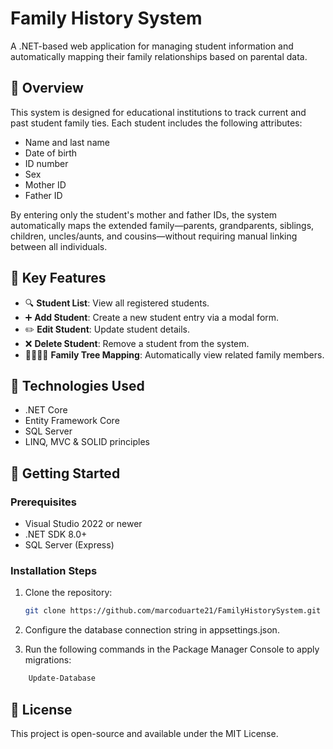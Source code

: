 # Family History System

A .NET-based web application for managing student information and automatically mapping their family relationships based on parental data.

## 📌 Overview

This system is designed for educational institutions to track current and past student family ties. Each student includes the following attributes:

- Name and last name
- Date of birth
- ID number
- Sex
- Mother ID
- Father ID

By entering only the student's mother and father IDs, the system automatically maps the extended family—parents, grandparents, siblings, children, uncles/aunts, and cousins—without requiring manual linking between all individuals.

## 🧠 Key Features

- 🔍 **Student List**: View all registered students.
- ➕ **Add Student**: Create a new student entry via a modal form.
- ✏️ **Edit Student**: Update student details.
- ❌ **Delete Student**: Remove a student from the system.
- 👨‍👩‍👧‍👦 **Family Tree Mapping**: Automatically view related family members.

## 🧪 Technologies Used

- .NET Core
- Entity Framework Core
- SQL Server
- LINQ, MVC & SOLID principles

## 🚀 Getting Started

### Prerequisites

- Visual Studio 2022 or newer
- .NET SDK 8.0+
- SQL Server (Express)

### Installation Steps

1. Clone the repository:

   ```bash
   git clone https://github.com/marcoduarte21/FamilyHistorySystem.git
   ```

2. Configure the database connection string in appsettings.json.

3. Run the following commands in the Package Manager Console to apply migrations:

```bash
    Update-Database
```

## 📄 License

This project is open-source and available under the MIT License.

